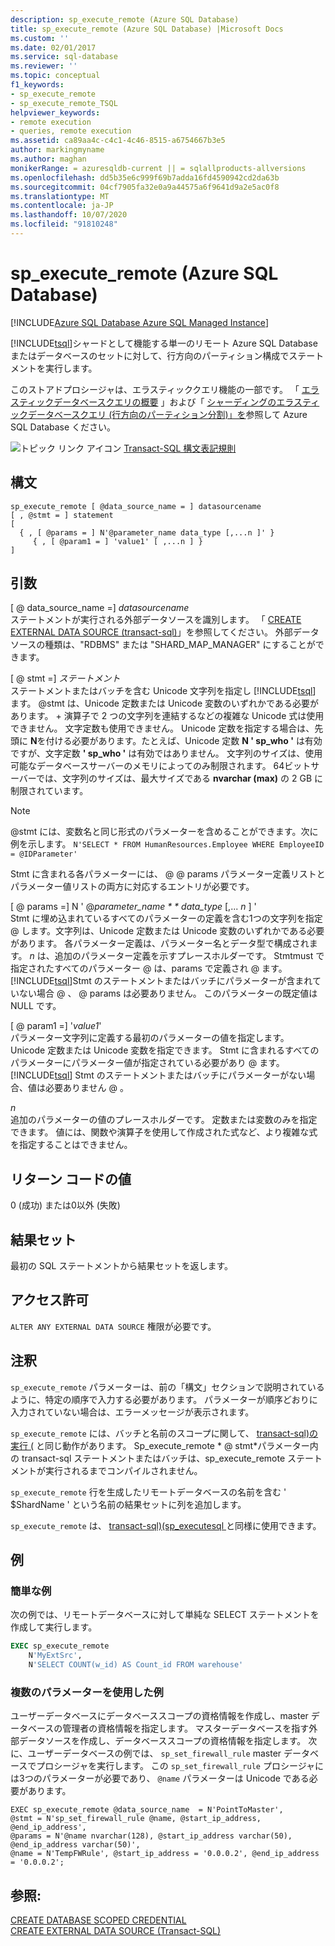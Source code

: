 ```yaml
---
description: sp_execute_remote (Azure SQL Database)
title: sp_execute_remote (Azure SQL Database) |Microsoft Docs
ms.custom: ''
ms.date: 02/01/2017
ms.service: sql-database
ms.reviewer: ''
ms.topic: conceptual
f1_keywords:
- sp_execute_remote
- sp_execute_remote_TSQL
helpviewer_keywords:
- remote execution
- queries, remote execution
ms.assetid: ca89aa4c-c4c1-4c46-8515-a6754667b3e5
author: markingmyname
ms.author: maghan
monikerRange: = azuresqldb-current || = sqlallproducts-allversions
ms.openlocfilehash: dd5b35e6c999f69b7adda16fd4590942cd2da63b
ms.sourcegitcommit: 04cf7905fa32e0a9a44575a6f9641d9a2e5ac0f8
ms.translationtype: MT
ms.contentlocale: ja-JP
ms.lasthandoff: 10/07/2020
ms.locfileid: "91810248"
---
```

# <a name="sp_execute_remote-azure-sql-database"></a>sp_execute_remote (Azure SQL Database)
[!INCLUDE[Azure SQL Database Azure SQL Managed Instance](../../includes/applies-to-version/asdb-asdbmi.md)]

  [!INCLUDE[tsql](../../includes/tsql-md.md)]シャードとして機能する単一のリモート Azure SQL Database またはデータベースのセットに対して、行方向のパーティション構成でステートメントを実行します。  
  
 このストアドプロシージャは、エラスティッククエリ機能の一部です。  「 [エラスティックデータベースクエリの概要](/azure/azure-sql/database/elastic-query-overview) 」および「 [シャーディングのエラスティックデータベースクエリ (行方向のパーティション分割)」を](/azure/azure-sql/database/elastic-query-horizontal-partitioning)参照して Azure SQL Database ください。  
  
 ![トピック リンク アイコン](../../database-engine/configure-windows/media/topic-link.gif "トピック リンク アイコン") [Transact-SQL 構文表記規則](../../t-sql/language-elements/transact-sql-syntax-conventions-transact-sql.md)  
  
## <a name="syntax"></a>構文  
  
```  
sp_execute_remote [ @data_source_name = ] datasourcename  
[ , @stmt = ] statement  
[   
  { , [ @params = ] N'@parameter_name data_type [,...n ]' }   
     { , [ @param1 = ] 'value1' [ ,...n ] }  
]  
```  
  
## <a name="arguments"></a>引数  
 [ \@ data_source_name =] *datasourcename*  
 ステートメントが実行される外部データソースを識別します。 「 [CREATE EXTERNAL DATA SOURCE &#40;transact-sql&#41;](../../t-sql/statements/create-external-data-source-transact-sql.md)」を参照してください。 外部データソースの種類は、"RDBMS" または "SHARD_MAP_MANAGER" にすることができます。  
  
 [ \@ stmt =] *ステートメント*  
 ステートメントまたはバッチを含む Unicode 文字列を指定し [!INCLUDE[tsql](../../includes/tsql-md.md)] ます。 \@stmt は、Unicode 定数または Unicode 変数のいずれかである必要があります。 + 演算子で 2 つの文字列を連結するなどの複雑な Unicode 式は使用できません。 文字定数も使用できません。 Unicode 定数を指定する場合は、先頭に **N**を付ける必要があります。たとえば、Unicode 定数 **N ' sp_who '** は有効ですが、文字定数 **' sp_who '** は有効ではありません。 文字列のサイズは、使用可能なデータベースサーバーのメモリによってのみ制限されます。 64ビットサーバーでは、文字列のサイズは、最大サイズである **nvarchar (max)** の 2 GB に制限されています。  
  
> [!NOTE]  
>  \@stmt には、変数名と同じ形式のパラメーターを含めることができます。次に例を示します。 `N'SELECT * FROM HumanResources.Employee WHERE EmployeeID = @IDParameter'`  
  
 Stmt に含まれる各パラメーターには、 \@ \@ params パラメーター定義リストとパラメーター値リストの両方に対応するエントリが必要です。  
  
 [ \@ params =] N ' \@*parameter_name * * data_type* [,... *n* ] '  
 Stmt に埋め込まれているすべてのパラメーターの定義を含む1つの文字列を指定 \@ します。文字列は、Unicode 定数または Unicode 変数のいずれかである必要があります。 各パラメーター定義は、パラメーター名とデータ型で構成されます。 *n* は、追加のパラメーター定義を示すプレースホルダーです。 Stmtmust で指定されたすべてのパラメーター \@ は、params で定義され \@ ます。 [!INCLUDE[tsql](../../includes/tsql-md.md)]Stmt のステートメントまたはバッチにパラメーターが含まれていない場合 \@ 、 \@ params は必要ありません。 このパラメーターの既定値は NULL です。  
  
 [ \@ param1 =] '*value1*'  
 パラメーター文字列に定義する最初のパラメーターの値を指定します。 Unicode 定数または Unicode 変数を指定できます。 Stmt に含まれるすべてのパラメーターにパラメーター値が指定されている必要があり \@ ます。 [!INCLUDE[tsql](../../includes/tsql-md.md)] Stmt のステートメントまたはバッチにパラメーターがない場合、値は必要ありません \@ 。  
  
 *n*  
 追加のパラメーターの値のプレースホルダーです。 定数または変数のみを指定できます。 値には、関数や演算子を使用して作成された式など、より複雑な式を指定することはできません。  
  
## <a name="return-code-values"></a>リターン コードの値  
 0 (成功) または0以外 (失敗)  
  
## <a name="result-sets"></a>結果セット  
 最初の SQL ステートメントから結果セットを返します。  
  
## <a name="permissions"></a>アクセス許可  
 `ALTER ANY EXTERNAL DATA SOURCE` 権限が必要です。  
  
## <a name="remarks"></a>注釈  
 `sp_execute_remote` パラメーターは、前の「構文」セクションで説明されているように、特定の順序で入力する必要があります。 パラメーターが順序どおりに入力されていない場合は、エラーメッセージが表示されます。  
  
 `sp_execute_remote` には、バッチと名前のスコープに関して、 [transact-sql&#41;の実行 &#40;](../../t-sql/language-elements/execute-transact-sql.md) と同じ動作があります。 Sp_execute_remote * \@ stmt*パラメーター内の transact-sql ステートメントまたはバッチは、sp_execute_remote ステートメントが実行されるまでコンパイルされません。  
  
 `sp_execute_remote` 行を生成したリモートデータベースの名前を含む ' $ShardName ' という名前の結果セットに列を追加します。  
  
 `sp_execute_remote` は、 [transact-sql&#41;&#40;sp_executesql ](../../relational-databases/system-stored-procedures/sp-executesql-transact-sql.md)と同様に使用できます。  
  
## <a name="examples"></a>例  
### <a name="simple-example"></a>簡単な例  
 次の例では、リモートデータベースに対して単純な SELECT ステートメントを作成して実行します。  
  
```sql  
EXEC sp_execute_remote  
    N'MyExtSrc',  
    N'SELECT COUNT(w_id) AS Count_id FROM warehouse'   
```  
  
### <a name="example-with-multiple-parameters"></a>複数のパラメーターを使用した例  
ユーザーデータベースにデータベーススコープの資格情報を作成し、master データベースの管理者の資格情報を指定します。 マスターデータベースを指す外部データソースを作成し、データベーススコープの資格情報を指定します。 次に、ユーザーデータベースの例では、 `sp_set_firewall_rule` master データベースでプロシージャを実行します。 この `sp_set_firewall_rule` プロシージャには3つのパラメーターが必要であり、 `@name` パラメーターは Unicode である必要があります。

```
EXEC sp_execute_remote @data_source_name  = N'PointToMaster', 
@stmt = N'sp_set_firewall_rule @name, @start_ip_address, @end_ip_address', 
@params = N'@name nvarchar(128), @start_ip_address varchar(50), @end_ip_address varchar(50)',
@name = N'TempFWRule', @start_ip_address = '0.0.0.2', @end_ip_address = '0.0.0.2';
```

## <a name="see-also"></a>参照:

[CREATE DATABASE SCOPED CREDENTIAL](../../t-sql/statements/create-database-scoped-credential-transact-sql.md)  
[CREATE EXTERNAL DATA SOURCE (Transact-SQL)](../../t-sql/statements/create-external-data-source-transact-sql.md)  
